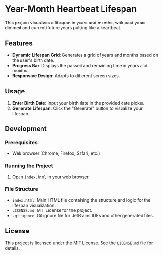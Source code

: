 # Year-Month Heartbeat Lifespan

This project visualizes a lifespan in years and months, with past years dimmed and current/future years pulsing like a heartbeat.

## Features

- **Dynamic Lifespan Grid**: Generates a grid of years and months based on the user's birth date.
- **Progress Bar**: Displays the passed and remaining time in years and months.
- **Responsive Design**: Adapts to different screen sizes.

## Usage

1. **Enter Birth Date**: Input your birth date in the provided date picker.
2. **Generate Lifespan**: Click the "Generate" button to visualize your lifespan.

## Development

### Prerequisites

- Web browser (Chrome, Firefox, Safari, etc.)

### Running the Project

1. Open `index.html` in your web browser.

### File Structure

- `index.html`: Main HTML file containing the structure and logic for the lifespan visualization.
- `LICENSE.md`: MIT License for the project.
- `.gitignore`: Git ignore file for JetBrains IDEs and other generated files.

## License

This project is licensed under the MIT License. See the `LICENSE.md` file for details.